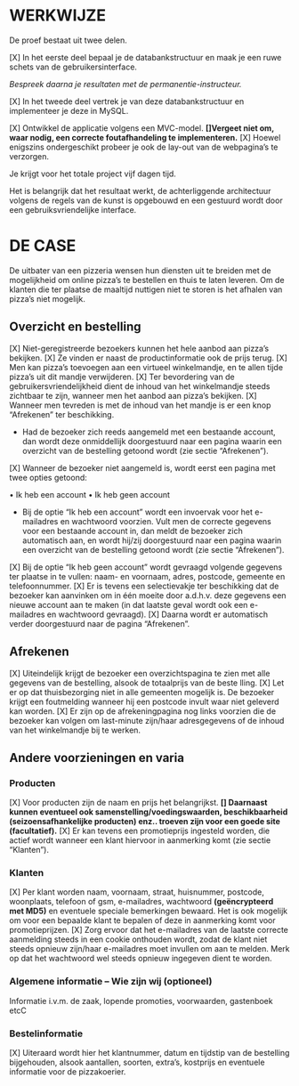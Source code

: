 # WERKWIJZE

De proef bestaat uit twee delen. 
 
[X] In het eerste deel bepaal je de databankstructuur en maak je een ruwe schets van de gebruikersinterface. 

_Bespreek daarna je resultaten met de permanentie-instructeur._
 
[X] In het tweede deel vertrek je van deze databankstructuur en implementeer je deze in MySQL. 

[X] Ontwikkel de applicatie volgens een MVC-model. 
**[]Vergeet niet om, waar nodig, een correcte foutafhandeling te implementeren.**
[X] Hoewel enigszins ondergeschikt probeer je ook de lay-out van de webpagina’s te verzorgen. 
 
Je krijgt voor het totale project vijf dagen tijd. 

Het is belangrijk dat het resultaat werkt, de achterliggende architectuur volgens de regels van de kunst is opgebouwd en een gestuurd wordt door een gebruiksvriendelijke interface. 

# DE CASE 
De uitbater van een pizzeria wensen hun diensten uit te breiden met de mogelijkheid om online pizza’s te bestellen en thuis te laten leveren. Om de klanten die ter plaatse de maaltijd nuttigen niet te storen is het afhalen van pizza’s niet mogelijk.

## Overzicht en bestelling 
 
[X] Niet-geregistreerde bezoekers kunnen het hele aanbod aan pizza’s bekijken. 
[X] Ze vinden er naast de productinformatie ook de prijs terug. 
[X] Men kan pizza’s toevoegen aan een virtueel winkelmandje, en te allen tijde pizza’s uit dit mandje verwijderen. 
[X] Ter bevordering van de gebruikersvriendelijkheid dient de inhoud van het winkelmandje steeds zichtbaar te zijn, wanneer men het aanbod aan pizza’s bekijken. 
[X] Wanneer men tevreden is met de inhoud van het mandje is er een knop “Afrekenen” ter beschikking. 
- Had de bezoeker zich reeds aangemeld met een bestaande account, dan wordt deze onmiddellijk doorgestuurd naar een pagina waarin een overzicht van de bestelling getoond wordt (zie sectie “Afrekenen”). 

[X] Wanneer de bezoeker niet aangemeld is, wordt eerst een pagina met twee opties getoond: 
 
•  Ik heb een account 
•  Ik heb geen account 
 
- Bij de optie “Ik heb een account” wordt een invoervak voor het e-mailadres en wachtwoord voorzien. Vult men de correcte gegevens voor een bestaande account in, dan meldt de bezoeker zich automatisch aan, en wordt hij/zij doorgestuurd naar een pagina waarin een overzicht van de bestelling getoond wordt (zie sectie “Afrekenen”). 
 
[X] Bij de optie “Ik heb geen account” wordt gevraagd volgende gegevens ter plaatse in te vullen: naam- en voornaam, adres, postcode, gemeente en telefoonnummer. 
[X] Er is tevens een selectievakje ter beschikking dat de bezoeker kan aanvinken om in één moeite door a.d.h.v. deze gegevens een nieuwe account aan te maken (in dat 
laatste geval wordt ook een e-mailadres en  wachtwoord gevraagd). 
[X] Daarna wordt er automatisch verder doorgestuurd naar de pagina “Afrekenen”.

## Afrekenen 
 
[X] Uiteindelijk krijgt de bezoeker een overzichtspagina te zien met alle gegevens van de bestelling, alsook de totaalprijs van de beste lling. 
[X] Let er op dat thuisbezorging niet in alle gemeenten mogelijk is. De bezoeker krijgt een foutmelding wanneer hij een postcode invult waar niet geleverd kan worden. 
[X] Er zijn op de afrekeningpagina nog links voorzien die de bezoeker kan volgen om last-minute zijn/haar adresgegevens of de inhoud van het winkelmandje bij te werken. 
   
## Andere voorzieningen en varia 

### Producten 
 
[X] Voor producten zijn de naam en prijs het belangrijkst. 
**[] Daarnaast kunnen eventueel ook samenstelling/voedingswaarden, beschikbaarheid (seizoensafhankelijke producten) enz.. troeven zijn voor een goede site (facultatief).**
[X] Er kan tevens een promotieprijs ingesteld worden, die actief wordt wanneer een klant hiervoor in aanmerking komt (zie sectie “Klanten”). 
 
### Klanten 
 
[X] Per klant worden naam, voornaam, straat, huisnummer, postcode, woonplaats, telefoon of gsm, e-mailadres, wachtwoord **(geëncrypteerd met MD5)** en eventuele speciale bemerkingen bewaard. Het is ook mogelijk om voor een bepaalde klant te bepalen of deze in aanmerking komt voor promotieprijzen. 
[X] Zorg ervoor dat het e-mailadres van de laatste correcte aanmelding steeds in een cookie onthouden wordt, zodat de klant niet steeds opnieuw zijn/haar e-mailadres moet invullen om aan te melden. Merk op dat het wachtwoord wel steeds opnieuw ingegeven dient te worden.

### Algemene informatie – Wie zijn wij (optioneel) 
 
Informatie i.v.m. de zaak, lopende promoties, voorwaarden, gastenboek etcC 
 
### Bestelinformatie 
 
[X] Uiteraard wordt hier het klantnummer, datum en tijdstip van de bestelling bijgehouden, alsook aantallen, soorten, extra’s, kostprijs en eventuele informatie voor de pizzakoerier. 
 
 
